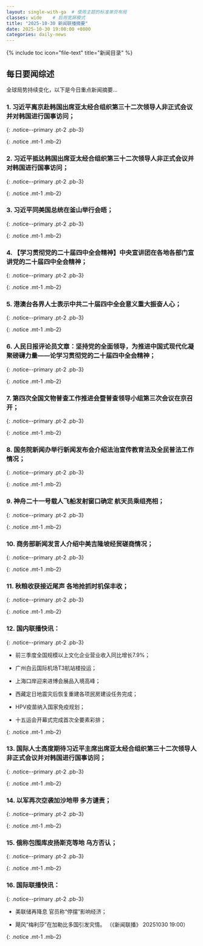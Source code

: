 ```yaml
---
layout: single-with-ga  # 使用主题的标准单页布局
classes: wide    # 启用宽屏模式
title: "2025-10-30 新闻联播摘要"
date: 2025-10-30 19:00:00 +0800
categories: daily-news
---
```


{% include toc icon="file-text" title="新闻目录" %}
   
## 每日要闻综述

全球局势持续变化，以下是今日重点新闻摘要...

### 1. 习近平离京赴韩国出席亚太经合组织第三十二次领导人非正式会议并对韩国进行国事访问； 

{: .notice--primary .pt-2 .pb-3}

{: .notice .mt-1 .mb-2}

### 2. 习近平抵达韩国出席亚太经合组织第三十二次领导人非正式会议并对韩国进行国事访问； 

{: .notice--primary .pt-2 .pb-3}

{: .notice .mt-1 .mb-2}

### 3. 习近平同美国总统在釜山举行会晤； 

{: .notice--primary .pt-2 .pb-3}

{: .notice .mt-1 .mb-2}

### 4. 【学习贯彻党的二十届四中全会精神】中央宣讲团在各地各部门宣讲党的二十届四中全会精神； 

{: .notice--primary .pt-2 .pb-3}

{: .notice .mt-1 .mb-2}

### 5. 港澳台各界人士表示中共二十届四中全会意义重大振奋人心； 

{: .notice--primary .pt-2 .pb-3}

{: .notice .mt-1 .mb-2}

### 6. 人民日报评论员文章：坚持党的全面领导，为推进中国式现代化凝聚磅礴力量——论学习贯彻党的二十届四中全会精神； 

{: .notice--primary .pt-2 .pb-3}

{: .notice .mt-1 .mb-2}

### 7. 第四次全国文物普查工作推进会暨普查领导小组第三次会议在京召开； 

{: .notice--primary .pt-2 .pb-3}

{: .notice .mt-1 .mb-2}

### 8. 国务院新闻办举行新闻发布会介绍法治宣传教育法及全民普法工作情况； 

{: .notice--primary .pt-2 .pb-3}

{: .notice .mt-1 .mb-2}

### 9. 神舟二十一号载人飞船发射窗口确定 航天员乘组亮相； 

{: .notice--primary .pt-2 .pb-3}

{: .notice .mt-1 .mb-2}

### 10. 商务部新闻发言人介绍中美吉隆坡经贸磋商情况； 

{: .notice--primary .pt-2 .pb-3}

{: .notice .mt-1 .mb-2}

### 11. 秋粮收获接近尾声 各地抢抓时机保丰收； 

{: .notice--primary .pt-2 .pb-3}

{: .notice .mt-1 .mb-2}

### 12. 国内联播快讯： 

{: .notice--primary .pt-2 .pb-3}

- 前三季度全国规模以上文化企业营业收入同比增长7.9%；

- 广州白云国际机场T3航站楼投运；

- 上海口岸迎来进博会展品入境高峰；

- 西藏定日地震灾后恢复重建各项民房建设任务完成；

- HPV疫苗纳入国家免疫规划；

- 十五运会开幕式完成首次全要素彩排；

{: .notice .mt-1 .mb-2}

### 13. 国际人士高度期待习近平主席出席亚太经合组织第三十二次领导人非正式会议并对韩国进行国事访问； 

{: .notice--primary .pt-2 .pb-3}

{: .notice .mt-1 .mb-2}

### 14. 以军再次空袭加沙地带 多方谴责； 

{: .notice--primary .pt-2 .pb-3}

{: .notice .mt-1 .mb-2}

### 15. 俄称包围库皮扬斯克等地 乌方否认； 

{: .notice--primary .pt-2 .pb-3}

{: .notice .mt-1 .mb-2}

### 16. 国际联播快讯： 

{: .notice--primary .pt-2 .pb-3}

- 美联储再降息 官员称“停摆”影响经济；

- 飓风“梅利莎”在加勒比多国引发灾情。 （《新闻联播》 20251030 19:00）

{: .notice .mt-1 .mb-2}